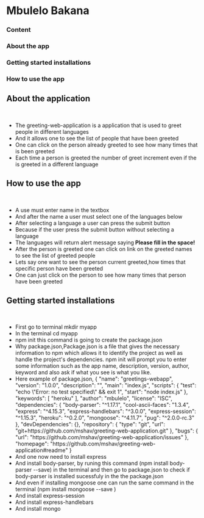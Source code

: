 <h1>Mbulelo Bakana</h1>

<h3>Content</h3>
<h3>About the app</h3>
<h3>Getting started installations</h3>
<h3>How to use the app</h3>


<h2>About the application</h2>

<br>

<ul><li>The greeting-web-application is a application that is used to greet people in different languages</li>
<li>And it allows one to see the list of people that have been greeted</li>
<li>One can click on the person already greeted to see how many times that is been greeted</li>
<li>Each time a person is greeted the number of greet  increment even if the is greeted in a different language</li>
</ul>

<h2>How to use the app</h2>
<br>
<ul><li>A use must  enter name in the textbox</li>
<li>And after the name a user must select one of the languages below</li>
<li>After selecting a language a user can press the submit button</li>
<li>Because if the user press the submit button without selecting a language</li>
<li>The  languages will return alert message saying<strong> Please fill in the space!</strong></li>
<li>After the person is greeted one can click on link on the greeted names to see the list of greeted people</li>
<li>Lets say one want to see the person current greeted,how times that specific person have been greeted</li>
<li>One can just  click on the person to see how many times that person have been greeted</li>
</ul>


<h2>Getting started installations</h2>
<br>

<ul><li>First go to terminal mkdir myapp</li>
     <li>In the terminal cd myapp</li>
     <li>npm init this command is going to create the package.json</li>
     <li>Why package.json,Package.json is a file that gives the necessary information to npm which allows it to identify the project as well as handle the project's dependencies.
npm init will prompt you to enter some information such as the app name, description, version, author, keyword and also ask if what you see is what you like. </li>
<li>Here example of package.json, {
  "name": "greetings-webapp",
  "version": "1.0.0",
  "description": "",
  "main": "index.js",
  "scripts": {
    "test": "echo \"Error: no test specified\" && exit 1",
    "start": "node index.js"
  },
  "keywords": [
    "heroku"
  ],
  "author": "mbulelo",
  "license": "ISC",
  "dependencies": {
    "body-parser": "^1.17.1",
    "cool-ascii-faces": "1.3.4",
    "express": "^4.15.3",
    "express-handlebars": "^3.0.0",
    "express-session": "^1.15.3",
    "heroku": "^0.2.0",
    "mongoose": "^4.11.7",
    "pug": "^2.0.0-rc.3"
  },
  "devDependencies": {},
  "repository": {
    "type": "git",
    "url": "git+https://github.com/mshav/greeting-web-application.git"
  },
  "bugs": {
    "url": "https://github.com/mshav/greeting-web-application/issues"
  },
  "homepage": "https://github.com/mshav/greeting-web-application#readme"
}
</li>
<li> And one now need to install express</li>
<li>And install body-parser, by runing this  command (npm install body-parser --save) in the terminal and then go to package.json to check if body-parser is installed sucessfuly in the the package.json </li>
<li>And even if installing mongoose one can run the same command in the terminal (npm install mongoose --save ) </li>
<li>And install express-session </li>
<li>And install  express-handlebars</li>
<li>And install mongo </li>




</ul>
